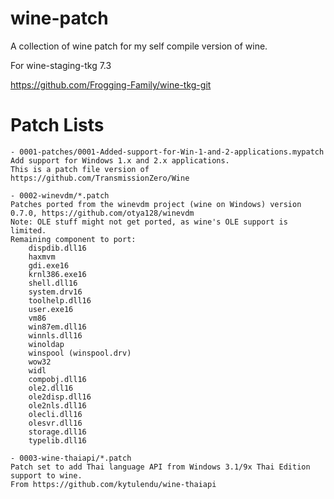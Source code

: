 # wine-patch

A collection of wine patch for my self compile version of wine.

For wine-staging-tkg 7.3

https://github.com/Frogging-Family/wine-tkg-git

# Patch Lists

    - 0001-patches/0001-Added-support-for-Win-1-and-2-applications.mypatch
    Add support for Windows 1.x and 2.x applications.
    This is a patch file version of https://github.com/TransmissionZero/Wine

    - 0002-winevdm/*.patch
    Patches ported from the winevdm project (wine on Windows) version 0.7.0, https://github.com/otya128/winevdm
    Note: OLE stuff might not get ported, as wine's OLE support is limited.
    Remaining component to port:
        dispdib.dll16
        haxmvm
        gdi.exe16
        krnl386.exe16
        shell.dll16
        system.drv16
        toolhelp.dll16
        user.exe16
        vm86
        win87em.dll16
        winnls.dll16
        winoldap
        winspool (winspool.drv)
        wow32
        widl
        compobj.dll16
        ole2.dll16
        ole2disp.dll16
        ole2nls.dll16
        olecli.dll16
        olesvr.dll16
        storage.dll16
        typelib.dll16

    - 0003-wine-thaiapi/*.patch
    Patch set to add Thai language API from Windows 3.1/9x Thai Edition support to wine.
    From https://github.com/kytulendu/wine-thaiapi
